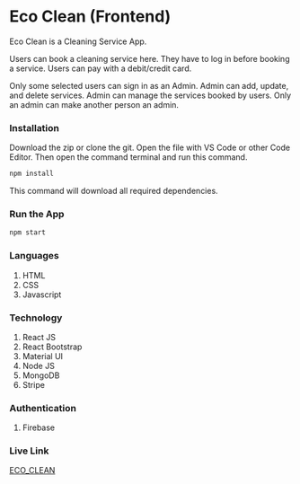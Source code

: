 # Eco Clean (Frontend)

Eco Clean is a Cleaning Service App. 

Users can book a cleaning service here. They have to log in before booking a service. Users can pay with a debit/credit card.

Only some selected users can sign in as an Admin. Admin can add, update, and delete services. Admin can manage the services booked by users. Only an admin can make another person an admin.

### Installation

Download the zip or clone the git. Open the file with VS Code or other Code Editor. Then open the command terminal and run this command.

```bash
npm install
```
This command will download all required dependencies.


### Run the App
```javascript
npm start
```

### Languages
1. HTML
2. CSS
3. Javascript

### Technology
1. React JS
2. React Bootstrap
3. Material UI
4. Node JS
5. MongoDB
6. Stripe

### Authentication
1. Firebase

### Live Link
[ECO_CLEAN](https://eco-clean.netlify.app/)
